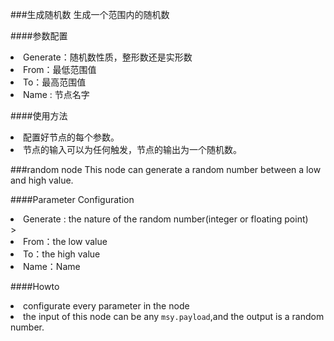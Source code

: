 ###生成随机数
生成一个范围内的随机数

####参数配置
<li>Generate：随机数性质，整形数还是实形数</li>
<li>From：最低范围值</li>
<li>To：最高范围值</li>
<li>Name : 节点名字</li>


####使用方法
<li>配置好节点的每个参数。</li>
<li>节点的输入可以为任何触发，节点的输出为一个随机数。</li>

###random node
This node can generate a random number between a low and high value.

####Parameter Configuration
<li>Generate : the nature of the random number(integer or floating point)</li>>
<li>From：the low value</li>
<li>To：the high value</li>
<li>Name：Name</li>

####Howto
<li>configurate every parameter in the node</li>
<li>the input of this node can be any <code>msy.payload</code>,and the output is a random number.</li>
